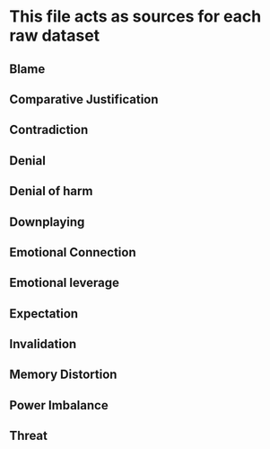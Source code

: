 # This file acts as sources for each raw dataset

## Blame
## Comparative Justification
## Contradiction
## Denial
## Denial of harm
## Downplaying
## Emotional Connection
## Emotional leverage
## Expectation
## Invalidation
## Memory Distortion
## Power Imbalance
## Threat